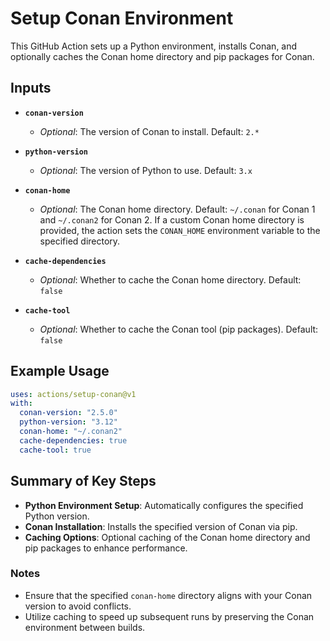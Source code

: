 # Setup Conan Environment

This GitHub Action sets up a Python environment, installs Conan, and optionally caches the Conan home directory and pip packages for Conan.

## Inputs

- **`conan-version`**

  - _Optional_: The version of Conan to install. Default: `2.*`

- **`python-version`**

  - _Optional_: The version of Python to use. Default: `3.x`

- **`conan-home`**

  - _Optional_: The Conan home directory. Default: `~/.conan` for Conan 1 and `~/.conan2` for Conan 2. If a custom Conan home directory is provided, the action sets the `CONAN_HOME` environment variable to the specified directory.

- **`cache-dependencies`**

  - _Optional_: Whether to cache the Conan home directory. Default: `false`

- **`cache-tool`**
  - _Optional_: Whether to cache the Conan tool (pip packages). Default: `false`

## Example Usage

```yaml
uses: actions/setup-conan@v1
with:
  conan-version: "2.5.0"
  python-version: "3.12"
  conan-home: "~/.conan2"
  cache-dependencies: true
  cache-tool: true
```

## Summary of Key Steps

- **Python Environment Setup**: Automatically configures the specified Python version.
- **Conan Installation**: Installs the specified version of Conan via pip.
- **Caching Options**: Optional caching of the Conan home directory and pip packages to enhance performance.

### Notes

- Ensure that the specified `conan-home` directory aligns with your Conan version to avoid conflicts.
- Utilize caching to speed up subsequent runs by preserving the Conan environment between builds.

